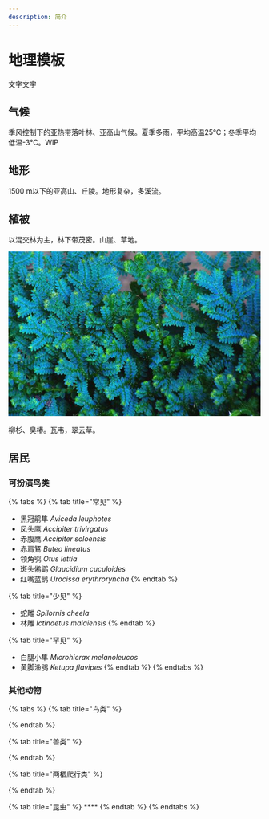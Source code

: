 ```yaml
---
description: 简介
---
```


# 地理模板

文字文字

## 气候

季风控制下的亚热带落叶林、亚高山气候。夏季多雨，平均高温25℃；冬季平均低温-3℃。WIP

## 地形

1500 m以下的亚高山、丘陵。地形复杂，多溪流。

## 植被

以混交林为主，林下带茂密。山崖、草地。

![&#x7FE0;&#x4E91;&#x8349;&#xFF0C;&#x4F5C;&#x8005;Gordon K A Dickson](../../.gitbook/assets/selaginella_uncinata_photo_by_gordon_k_a_dickson_cc-by-nc-sa-2.0.jpg)

柳杉、臭椿。瓦韦，翠云草。

## 居民

### 可扮演鸟类

{% tabs %}
{% tab title="常见" %}
* 黑冠鹃隼 _Aviceda leuphotes_
* 凤头鹰 _Accipiter trivirgatus_
* 赤腹鹰 _Accipiter soloensis_
* 赤肩鵟 _Buteo lineatus_
* 领角鸮 _Otus lettia_
* 斑头鸺鹠 _Glaucidium cuculoides_
* 红嘴蓝鹊 _Urocissa erythroryncha_
{% endtab %}

{% tab title="少见" %}
* 蛇雕 _Spilornis cheela_
* 林雕 _Ictinaetus malaiensis_
{% endtab %}

{% tab title="罕见" %}
* 白腿小隼 _Microhierax melanoleucos_
* 黄脚渔鸮 _Ketupa flavipes_
{% endtab %}
{% endtabs %}

### 其他动物

{% tabs %}
{% tab title="鸟类" %}

{% endtab %}

{% tab title="兽类" %}

{% endtab %}

{% tab title="两栖爬行类" %}

{% endtab %}

{% tab title="昆虫" %}
\*\*\*\*
{% endtab %}
{% endtabs %}

